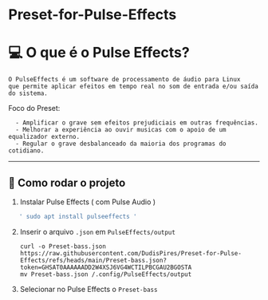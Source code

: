 # Preset-for-Pulse-Effects

# 💻 O que é o Pulse Effects?

```
O PulseEffects é um software de processamento de áudio para Linux
que permite aplicar efeitos em tempo real no som de entrada e/ou saída do sistema.

```

Foco do Preset:
      
      - Amplificar o grave sem efeitos prejudiciais em outras frequências.
      - Melhorar a experiência ao ouvir musicas com o apoio de um equalizador externo.
      - Regular o grave desbalanceado da maioria dos programas do cotidiano. 

---

## 🚀 Como rodar o projeto

1. Instalar Pulse Effects ( com Pulse Audio )

```bash
   ' sudo apt install pulseeffects '
```
2. Inserir o arquivo `.json` em `PulseEffects/output`

   ```
   curl -o Preset-bass.json https://raw.githubusercontent.com/DudisPires/Preset-for-Pulse-Effects/refs/heads/main/Preset-bass.json?token=GHSAT0AAAAAADD2W4XSJ6VG4WCTILPBCGAU2BGOSTA
   mv Preset-bass.json /.config/PulseEffects/output

   ```

4. Selecionar no Pulse Effects o `Preset-bass`
   


